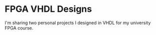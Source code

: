 # FPGA VHDL Designs

I'm sharing two personal projects I designed in VHDL for my university FPGA course.